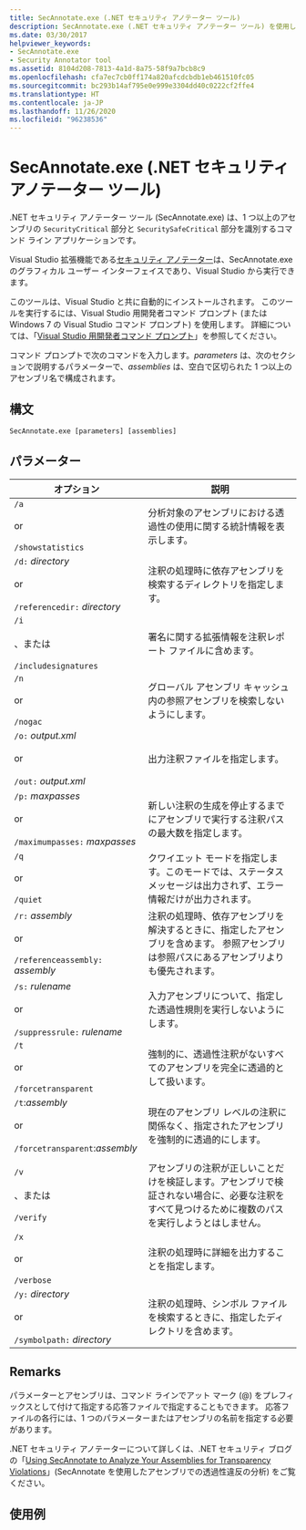 ```yaml
---
title: SecAnnotate.exe (.NET セキュリティ アノテーター ツール)
description: SecAnnotate.exe (.NET セキュリティ アノテーター ツール) を使用します。 1 つ以上のアセンブリの SecurityCritical 部分と SecuritySafeCritical 部分を識別します。
ms.date: 03/30/2017
helpviewer_keywords:
- SecAnnotate.exe
- Security Annotator tool
ms.assetid: 8104d208-7813-4a1d-8a75-58f9a7bcb8c9
ms.openlocfilehash: cfa7ec7cb0ff174a820afcdcbdb1eb461510fc05
ms.sourcegitcommit: bc293b14af795e0e999e3304dd40c0222cf2ffe4
ms.translationtype: HT
ms.contentlocale: ja-JP
ms.lasthandoff: 11/26/2020
ms.locfileid: "96238536"
---
```

# <a name="secannotateexe-net-security-annotator-tool"></a>SecAnnotate.exe (.NET セキュリティ アノテーター ツール)

.NET セキュリティ アノテーター ツール (SecAnnotate.exe) は、1 つ以上のアセンブリの `SecurityCritical` 部分と `SecuritySafeCritical` 部分を識別するコマンド ライン アプリケーションです。  
  
 Visual Studio 拡張機能である[セキュリティ アノテーター](https://marketplace.visualstudio.com/items?itemName=sheldonb.SecurityAnnotator)は、SecAnnotate.exe のグラフィカル ユーザー インターフェイスであり、Visual Studio から実行できます。  
  
 このツールは、Visual Studio と共に自動的にインストールされます。 このツールを実行するには、Visual Studio 用開発者コマンド プロンプト (または Windows 7 の Visual Studio コマンド プロンプト) を使用します。 詳細については、「[Visual Studio 用開発者コマンド プロンプト](developer-command-prompt-for-vs.md)」を参照してください。  
  
 コマンド プロンプトで次のコマンドを入力します。*parameters* は、次のセクションで説明するパラメーターで、*assemblies* は、空白で区切られた 1 つ以上のアセンブリ名で構成されます。  
  
## <a name="syntax"></a>構文  
  
```console  
SecAnnotate.exe [parameters] [assemblies]  
```  
  
## <a name="parameters"></a>パラメーター  
  
|オプション|説明|  
|------------|-----------------|  
|`/a`<br /><br /> or<br /><br /> `/showstatistics`|分析対象のアセンブリにおける透過性の使用に関する統計情報を表示します。|  
|`/d:` *directory*<br /><br /> or<br /><br /> `/referencedir:` *directory*|注釈の処理時に依存アセンブリを検索するディレクトリを指定します。|  
|`/i`<br /><br /> 、または<br /><br /> `/includesignatures`|署名に関する拡張情報を注釈レポート ファイルに含めます。|  
|`/n`<br /><br /> or<br /><br /> `/nogac`|グローバル アセンブリ キャッシュ内の参照アセンブリを検索しないようにします。|  
|`/o:` *output.xml*<br /><br /> or<br /><br /> `/out:` *output.xml*|出力注釈ファイルを指定します。|  
|`/p:` *maxpasses*<br /><br /> or<br /><br /> `/maximumpasses:` *maxpasses*|新しい注釈の生成を停止するまでにアセンブリで実行する注釈パスの最大数を指定します。|  
|`/q`<br /><br /> or<br /><br /> `/quiet`|クワイエット モードを指定します。このモードでは、ステータス メッセージは出力されず、エラー情報だけが出力されます。|  
|`/r:` *assembly*<br /><br /> or<br /><br /> `/referenceassembly:` *assembly*|注釈の処理時、依存アセンブリを解決するときに、指定したアセンブリを含めます。 参照アセンブリは参照パスにあるアセンブリよりも優先されます。|  
|`/s:` *rulename*<br /><br /> or<br /><br /> `/suppressrule:` *rulename*|入力アセンブリについて、指定した透過性規則を実行しないようにします。|  
|`/t`<br /><br /> or<br /><br /> `/forcetransparent`|強制的に、透過性注釈がないすべてのアセンブリを完全に透過的として扱います。|  
|`/t`:*assembly*<br /><br /> or<br /><br /> `/forcetransparent`:*assembly*|現在のアセンブリ レベルの注釈に関係なく、指定されたアセンブリを強制的に透過的にします。|  
|||  
|`/v`<br /><br /> 、または<br /><br /> `/verify`|アセンブリの注釈が正しいことだけを検証します。アセンブリで検証されない場合に、必要な注釈をすべて見つけるために複数のパスを実行しようとはしません。|  
|`/x`<br /><br /> or<br /><br /> `/verbose`|注釈の処理時に詳細を出力することを指定します。|  
|`/y:` *directory*<br /><br /> or<br /><br /> `/symbolpath:` *directory*|注釈の処理時、シンボル ファイルを検索するときに、指定したディレクトリを含めます。|  
  
## <a name="remarks"></a>Remarks  

 パラメーターとアセンブリは、コマンド ラインでアット マーク (@) をプレフィックスとして付けて指定する応答ファイルで指定することもできます。 応答ファイルの各行には、1 つのパラメーターまたはアセンブリの名前を指定する必要があります。  
  
 .NET セキュリティ アノテーターについて詳しくは、.NET セキュリティ ブログの「[Using SecAnnotate to Analyze Your Assemblies for Transparency Violations](/archive/blogs/shawnfa/using-secannotate-to-analyze-your-assemblies-for-transparency-violations-an-example)」(SecAnnotate を使用したアセンブリでの透過性違反の分析) をご覧ください。  
  
## <a name="examples"></a>使用例

